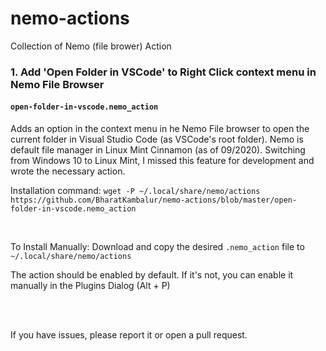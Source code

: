 # nemo-actions
Collection of Nemo (file brower) Action


### 1. Add 'Open Folder in VSCode' to Right Click context menu in Nemo File Browser

#### `open-folder-in-vscode.nemo_action`
Adds an option in the context menu in he Nemo File browser to open the current folder in Visual Studio Code (as VSCode's root folder).
Nemo is default file manager in Linux Mint Cinnamon (as of 09/2020). Switching from Windows 10 to Linux Mint, I missed this feature for development and wrote the necessary action.

Installation command:
`wget -P ~/.local/share/nemo/actions https://github.com/BharatKambalur/nemo-actions/blob/master/open-folder-in-vscode.nemo_action`

<br />

To Install Manually:
Download and copy the desired `.nemo_action` file to `~/.local/share/nemo/actions`

The action should be enabled by default. If it's not, you can enable it manually in the Plugins Dialog (Alt + P)

<br />
<br />

If you have issues, please report it or open a pull request.
